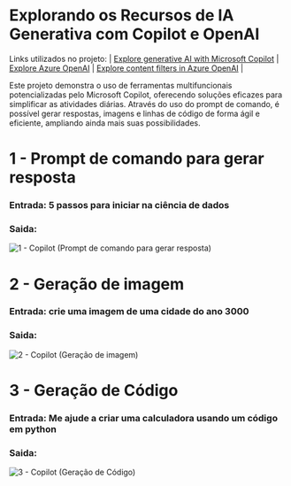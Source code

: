 # Explorando os Recursos de IA Generativa com Copilot e OpenAI
 
Links utilizados no projeto: | [Explore generative AI with Microsoft Copilot](https://microsoftlearning.github.io/mslearn-ai-fundamentals/Instructions/Labs/12-generative-ai.html) | [Explore Azure OpenAI](https://microsoftlearning.github.io/mslearn-ai-fundamentals/Instructions/Labs/13-azure-openai.html) | [Explore content filters in Azure OpenAI](https://microsoftlearning.github.io/mslearn-ai-fundamentals/Instructions/Labs/14-azure-openai-content-filters.html) |

Este projeto demonstra o uso de ferramentas multifuncionais potencializadas pelo Microsoft Copilot, oferecendo soluções eficazes para simplificar as atividades diárias. Através do uso do prompt de comando, é possível gerar respostas, imagens e linhas de código de forma ágil e eficiente, ampliando ainda mais suas possibilidades.

# 1 - Prompt de comando para gerar resposta
### Entrada: 5 passos para iniciar na ciência de dados

### Saida: 
![1 - Copilot (Prompt de comando para gerar resposta)](https://github.com/GustavoBCode/Microsoft-Azure-AI-Fundamentals/assets/146696103/8914bfc6-b0ca-4d75-bcb0-328352f53dcc)

# 2 - Geração de imagem
### Entrada: crie uma imagem de uma cidade do ano 3000

### Saida:
![2 - Copilot (Geração de imagem)](https://github.com/GustavoBCode/Microsoft-Azure-AI-Fundamentals/assets/146696103/930dfe14-871c-428d-bbce-6a3043e8b21d)

# 3 - Geração de Código
### Entrada: Me ajude a criar uma calculadora usando um código em python

### Saida:
![3 - Copilot (Geração de Código)](https://github.com/GustavoBCode/Microsoft-Azure-AI-Fundamentals/assets/146696103/031ff6b1-4f79-4974-bb21-6fd5990b9ecc)
